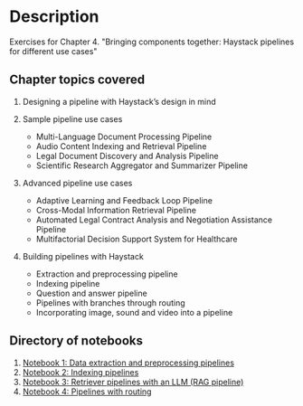 # Description

Exercises for Chapter 4. "Bringing components together: Haystack pipelines for different use cases"

## Chapter topics covered

1. Designing a pipeline with Haystack’s design in mind 

2. Sample pipeline use cases 

    * Multi-Language Document Processing Pipeline 
    * Audio Content Indexing and Retrieval Pipeline 
    * Legal Document Discovery and Analysis Pipeline 
    * Scientific Research Aggregator and Summarizer Pipeline 
 
3. Advanced pipeline use cases 

    * Adaptive Learning and Feedback Loop Pipeline 
    * Cross-Modal Information Retrieval Pipeline 
    * Automated Legal Contract Analysis and Negotiation Assistance Pipeline 
    * Multifactorial Decision Support System for Healthcare 

4. Building pipelines with Haystack  

    * Extraction and preprocessing pipeline 
    * Indexing pipeline 
    * Question and answer pipeline 
    * Pipelines with branches through routing 
    * Incorporating image, sound and video into a pipeline 

## Directory of notebooks

1. [Notebook 1: Data extraction and preprocessing pipelines](./jupyter-notebooks/data-extraction-preprocessing-pipelines.ipynb)
2. [Notebook 2: Indexing pipelines](./jupyter-notebooks/indexing-pipelines.ipynb)
3. [Notebook 3: Retriever pipelines with an LLM (RAG pipeline)](./jupyter-notebooks/retriever-pipelines-with-llm.ipynb)
4. [Notebook 4: Pipelines with routing](./jupyter-notebooks/pipelines-with-routing.ipynb)
